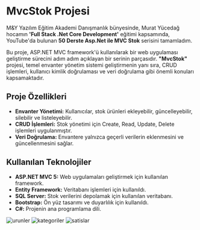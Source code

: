 # MvcStok Projesi

M&Y Yazılım Eğitim Akademi Danışmanlık bünyesinde, Murat Yücedağ hocamın **'Full Stack .Net Core Development'** eğitimi kapsamında, YouTube'da bulunan **50 Derste Asp.Net ile MVC Stok** serisini tamamladım.

Bu proje, ASP.NET MVC framework'ü kullanılarak bir web uygulaması geliştirme sürecini adım adım açıklayan bir serinin parçasıdır. **"MvcStok"** projesi, temel envanter yönetim sistemi geliştirmenin yanı sıra, CRUD işlemleri, kullanıcı kimlik doğrulaması ve veri doğrulama gibi önemli konuları kapsamaktadır.

## Proje Özellikleri

- **Envanter Yönetimi:** Kullanıcılar, stok ürünleri ekleyebilir, güncelleyebilir, silebilir ve listeleyebilir.
- **CRUD İşlemleri:** Stok yönetimi için Create, Read, Update, Delete işlemleri uygulanmıştır.
- **Veri Doğrulama:** Envantere yalnızca geçerli verilerin eklenmesini ve güncellenmesini sağlar.

## Kullanılan Teknolojiler

- **ASP.NET MVC 5:** Web uygulamaları geliştirmek için kullanılan framework.
- **Entity Framework:** Veritabanı işlemleri için kullanıldı.
- **SQL Server:** Stok verilerini depolamak için kullanılan veritabanı.
- **Bootstrap:** Ön yüz tasarımı ve duyarlılık için kullanıldı.
- **C#:** Projenin ana programlama dili.


![urunler](https://github.com/user-attachments/assets/06c31944-c81e-4a1e-8b36-c25c069a5800)
![kategoriler](https://github.com/user-attachments/assets/055445e5-c83f-43f4-a87f-96bcd0f35ea7)
![satislar](https://github.com/user-attachments/assets/b5d192ef-b32a-4e7f-bbc4-5324c936f52d)

